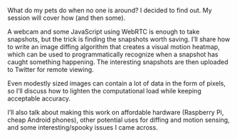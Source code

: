 What do my pets do when no one is around? I decided to find out. My session will cover how (and then some).

A webcam and some JavaScript using WebRTC is enough to take snapshots, but the trick is finding the snapshots worth saving. I’ll share how to write an image diffing algorithm that creates a visual motion heatmap, which can be used to programmatically recognize when a snapshot has caught something happening. The interesting snapshots are then uploaded to Twitter for remote viewing.

Even modestly sized images can contain a lot of data in the form of pixels, so I’ll discuss how to lighten the computational load while keeping acceptable accuracy.

I’ll also talk about making this work on affordable hardware (Raspberry Pi, cheap Android phones), other potential uses for diffing and motion sensing, and some interesting/spooky issues I came across.
